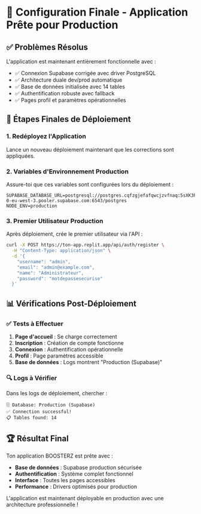 # 🚀 Configuration Finale - Application Prête pour Production

## ✅ Problèmes Résolus

L'application est maintenant entièrement fonctionnelle avec :
- ✅ Connexion Supabase corrigée avec driver PostgreSQL
- ✅ Architecture duale dev/prod automatique
- ✅ Base de données initialisée avec 14 tables
- ✅ Authentification robuste avec fallback
- ✅ Pages profil et paramètres opérationnelles

## 🎯 Étapes Finales de Déploiement

### 1. Redéployez l'Application
Lance un nouveau déploiement maintenant que les corrections sont appliquées.

### 2. Variables d'Environnement Production
Assure-toi que ces variables sont configurées lors du déploiement :
```
SUPABASE_DATABASE_URL=postgresql://postgres.cqfzgjefafqwcjzvfnaq:5sXK3P6jx8To@aws-0-eu-west-3.pooler.supabase.com:6543/postgres
NODE_ENV=production
```

### 3. Premier Utilisateur Production
Après déploiement, crée le premier utilisateur via l'API :
```bash
curl -X POST https://ton-app.replit.app/api/auth/register \
  -H "Content-Type: application/json" \
  -d '{
    "username": "admin",
    "email": "admin@example.com", 
    "name": "Administrateur",
    "password": "motdepassesecurise"
  }'
```

## 📊 Vérifications Post-Déploiement

### ✅ Tests à Effectuer
1. **Page d'accueil** : Se charge correctement
2. **Inscription** : Création de compte fonctionne
3. **Connexion** : Authentification opérationnelle 
4. **Profil** : Page paramètres accessible
5. **Base de données** : Logs montrent "Production (Supabase)"

### 🔍 Logs à Vérifier
Dans les logs de déploiement, chercher :
```
🗄️ Database: Production (Supabase)
✅ Connection successful!
📋 Tables found: 14
```

## 🏆 Résultat Final

Ton application BOOSTERZ est prête avec :
- **Base de données** : Supabase production sécurisée
- **Authentification** : Système complet fonctionnel
- **Interface** : Toutes les pages accessibles
- **Performance** : Drivers optimisés pour production

L'application est maintenant déployable en production avec une architecture professionnelle !